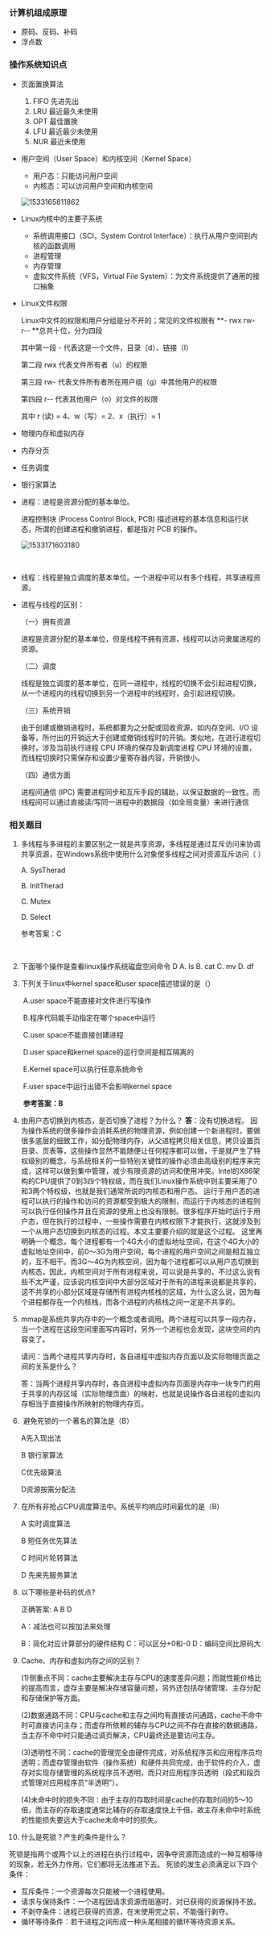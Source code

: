 ### 计算机组成原理

- 原码、反码、补码
- 浮点数



### 操作系统知识点

- 页面置换算法
   	1. FIFO 先进先出
  	2. LRU 最近最久未使用
  	3. OPT 最佳置换
  	4. LFU 最近最少未使用
  	5. NUR 最近未使用



- 用户空间（User Space）和内核空间（Kernel Space）
  - 用户态：只能访问用户空间
  - 内核态：可以访问用户空间和内核空间

  ![1533165811862](D:\ProgramLearning\笔记\笔试面试\assets\1533165811862.png)

- Linux内核中的主要子系统

  - 系统调用接口（SCI，System Control Interface）：执行从用户空间到内核的函数调用
  - 进程管理
  - 内存管理
  - 虚拟文件系统（VFS，Virtual File System）：为文件系统提供了通用的接口抽象

- Linux文件权限

  Linux中文件的权限和用户分组是分不开的；常见的文件权限有 **- rwx rw- r-- **总共十位，分为四段

  其中第一段 - 代表这是一个文件，目录（d）、链接（l）

  第二段 rwx 代表文件所有者（u）的权限

  第三段 rw- 代表文件所有者所在用户组（g）中其他用户的权限

  第四段 r-- 代表其他用户（o）对文件的权限

  其中 r (读) = 4、w（写）= 2、x（执行）= 1

- 物理内存和虚拟内存

- 内存分页

- 任务调度

- 银行家算法

- 进程：进程是资源分配的基本单位。

   进程控制块 (Process Control Block, PCB) 描述进程的基本信息和运行状态，所谓的创建进程和撤销进程，都是指对 PCB 的操作。

   ![1533171603180](D:\ProgramLearning\笔记\笔试面试\assets\1533171603180.png)

   ​




- 线程：线程是独立调度的基本单位。一个进程中可以有多个线程，共享进程资源。

- 进程与线程的区别：

  （一）拥有资源

  进程是资源分配的基本单位，但是线程不拥有资源，线程可以访问隶属进程的资源。

  （二）调度

  线程是独立调度的基本单位，在同一进程中，线程的切换不会引起进程切换，从一个进程内的线程切换到另一个进程中的线程时，会引起进程切换。

  （三）系统开销

  由于创建或撤销进程时，系统都要为之分配或回收资源，如内存空间、I/O 设备等，所付出的开销远大于创建或撤销线程时的开销。类似地，在进行进程切换时，涉及当前执行进程 CPU 环境的保存及新调度进程 CPU 环境的设置，而线程切换时只需保存和设置少量寄存器内容，开销很小。

  （四）通信方面

  进程间通信 (IPC) 需要进程同步和互斥手段的辅助，以保证数据的一致性。而线程间可以通过直接读/写同一进程中的数据段（如全局变量）来进行通信

### 相关题目

1. 多线程与多进程的主要区别之一就是共享资源，多线程是通过互斥访问来协调共享资源，在Windows系统中使用什么对象使多线程之间对资源互斥访问（   ）  

      A.  SysTherad  

      B.  InitTherad  

      C.  Mutex  

      D.  Select  

      参考答案：C

   ​

2. 下面哪个操作是查看linux操作系统磁盘空间命令 D
   A. Is
   B. cat
   C. mv
   D. df

3. 下列关于linux中kernel space和user space描述错误的是（）

   ​	A.user space不能直接对文件进行写操作

   ​	B.程序代码能手动指定在哪个space中运行

   ​	C.user space不能直接创建进程

   ​	D.user space和kernel space的运行空间是相互隔离的

   ​	E.Kernel space可以执行任意系统命令

   ​	F.user space中运行出错不会影响kernel space

   ​	**参考答案：B**

4. 由用户态切换到内核态，是否切换了进程？为什么？
    **答**：没有切换进程。
    因为操作系统的很多操作会消耗系统的物理资源，例如创建一个新进程时，要做很多底层的细致工作，如分配物理内存，从父进程拷贝相关信息，拷贝设置页目录、页表等，这些操作显然不能随便让任何程序都可以做，于是就产生了特权级别的概念，与系统相关的一些特别关键性的操作必须由高级别的程序来完成，这样可以做到集中管理，减少有限资源的访问和使用冲突。Intel的X86架构的CPU提供了0到3四个特权级，而在我们Linux操作系统中则主要采用了0和3两个特权级，也就是我们通常所说的内核态和用户态。
    运行于用户态的进程可以执行的操作和访问的资源都受到极大的限制，而运行于内核态的进程则可以执行任何操作并且在资源的使用上也没有限制。很多程序开始时运行于用户态，但在执行的过程中，一些操作需要在内核权限下才能执行，这就涉及到一个从用户态切换到内核态的过程。本文主要要介绍的就是这个过程。
    这里再明确一个概念，每个进程都有一个4G大小的虚拟地址空间，在这个4G大小的虚拟地址空间中，前0～3G为用户空间，每个进程的用户空间之间是相互独立的，互不相干。而3G～4G为内核空间，因为每个进程都可以从用户态切换到内核态，因此，内核空间对于所有进程来说，可以说是共享的，不过这么说有些不太严谨，应该说内核空间中大部分区域对于所有的进程来说都是共享的，这不共享的小部分区域是存储所有进程内核栈的区域，为什么这么说，因为每个进程都存在一个内核栈，而各个进程的内核栈之间一定是不共享的。

5. mmap是系统共享内存中的一个概念或者调用。两个进程可以共享一段内存，当一个进程在这段空间里面写内容时，另外一个进程也会发现，这块空间的内容变了。 

   请问：当两个进程共享内存时，各自进程中虚拟内存页面以及实际物理页面之间的关系是什么？ 

   答：当两个进程共享内存时，各自进程中虚拟内存页面是内存中一块专门的用于共享的内存区域（实际物理页面）的映射，也就是说操作各自进程的虚拟内存相当于直接操作所映射的物理内存页。

6. ​ 避免死锁的一个著名的算法是（B）

   A先入现出法

   B 银行家算法

   C优先级算法

   D资源按需分配法

7. 在所有非抢占CPU调度算法中。系统平均响应时间最优的是（B）

   A 实时调度算法

   B 短任务优先算法

   C 时间片轮转算法

   D 先来先服务算法

8. 以下哪些是补码的优点?

   正确答案: A B D 

   A：减法也可以按加法来处理

   B：简化对应计算部分的硬件结构
   C：可以区分+0和-0
   D：编码空间比原码大

9. Cache、内存和虚拟内存之间的区别？

   (1)侧重点不同：cache主要解决主存与CPU的速度差异问题；而就性能价格比的提高而言，虚存主要是解决存储容量问题，另外还包括存储管理、主存分配和存储保护等方面。

   (2)数据通路不同：CPU与cache和主存之间均有直接访问通路，cache不命中时可直接访问主存；而虚存所依赖的辅存与CPU之间不存在直接的数据通路，当主存不命中时只能通过调页解决，CPU最终还是要访问主存。

   (3)透明性不同：cache的管理完全由硬件完成，对系统程序员和应用程序员均透明；而虚存管理由软件（操作系统）和硬件共同完成，由于软件的介入，虚存对实现存储管理的系统程序员不透明，而只对应用程序员透明（段式和段页式管理对应用程序员“半透明”）。

   (4)未命中时的损失不同：由于主存的存取时间是cache的存取时间的5～10倍，而主存的存取速度通常比辅存的存取速度快上千倍，故主存未命中时系统的性能损失要远大于cache未命中时的损失。

10. 什么是死锁？产生的条件是什么？

   死锁是指两个或两个以上的进程在执行过程中，因争夺资源而造成的一种互相等待的现象，若无外力作用，它们都将无法推进下去。
   死锁的发生必须满足以下四个条件：

   - 互斥条件：一个资源每次只能被一个进程使用。
   - 请求与保持条件：一个进程因请求资源而阻塞时，对已获得的资源保持不放。
   - 不剥夺条件：进程已获得的资源，在末使用完之前，不能强行剥夺。
   - 循环等待条件：若干进程之间形成一种头尾相接的循环等待资源关系。